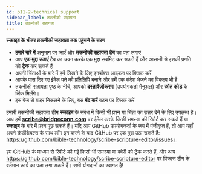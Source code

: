```yaml
---
id: p11-2-technical support
sidebar_label: तकनीकी सहायता
title: तकनीकी सहायता
---
```

**स्क्राइब के भीतर तकनीकी सहायता तक पहुंचने के चरण**

- **हमारे बारे में** अनुभाग पर जाएँ और **तकनीकी सहायता टैब** का पता लगाएं
- आप **एक मुद्दा उठाएं** टैब का चयन करके एक मुद्दा सबमिट कर सकते हैं और आसानी से इसकी प्रगति को **ट्रैक** कर सकते हैं
- अपनी चिंताओं के बारे में हमें लिखने के लिए इनबॉक्स आइकन पर क्लिक करें
- आपके पास दिए गए ईमेल पते की प्रतिलिपि बनाने और हमें एक संदेश भेजने का विकल्प भी है
- तकनीकी सहायता पृष्ठ के नीचे, आपको **दस्तावेज़ीकरण** (उपयोगकर्ता मैनुअल) और **स्रोत कोड** के लिंक मिलेंगे।
- इस पेज से बाहर निकलने के लिए, बस **बंद करें** बटन पर क्लिक करें

हमारी तकनीकी सहायता टीम **स्क्राइब** के संबंध में किसी भी प्रश्न या चिंता का उत्तर देने के लिए उपलब्ध है। आप हमें **scribe@bridgeconn.com** पर ईमेल करके किसी समस्या की रिपोर्ट कर सकते हैं या **स्क्राइब** के बारे में प्रश्न पूछ सकते हैं। यदि आप GitHub उपयोगकर्ता के रूप में पंजीकृत हैं, तो आप यहाँ अपने क्रेडेंशियल्स के साथ लॉग इन करने के बाद GitHub पर एक मुद्दा उठा सकते हैं: https://github.com/bible-technology/scribe-scripture-editor/issues।

हम GitHub के माध्यम से रिपोर्ट की गई किसी भी समस्या या क्वेरी को ट्रैक करते हैं, और आप https://github.com/bible-technology/scribe-scripture-editor पर विकास टीम के वर्तमान कार्य का पता लगा सकते हैं। सभी योगदानों का स्वागत है!